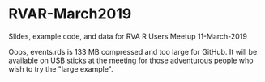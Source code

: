 # RVAR-March2019
Slides, example code, and data for RVA R Users Meetup 11-March-2019

Oops, events.rds is 133 MB compressed and too large for GitHub. It will be available on USB sticks at the meeting for those adventurous people who wish to try the "large example".
